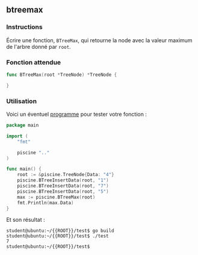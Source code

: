 ## btreemax

### Instructions

Écrire une fonction, `BTreeMax`, qui retourne la node avec la valeur maximum de l'arbre donné par `root`.

### Fonction attendue

```go
func BTreeMax(root *TreeNode) *TreeNode {

}
```

### Utilisation

Voici un éventuel [programme](TODO-LINK) pour tester votre fonction :

```go
package main

import (
	"fmt"

	piscine ".."
)

func main() {
	root := &piscine.TreeNode{Data: "4"}
	piscine.BTreeInsertData(root, "1")
	piscine.BTreeInsertData(root, "7")
	piscine.BTreeInsertData(root, "5")
	max := piscine.BTreeMax(root)
	fmt.Println(max.Data)
}
```

Et son résultat :

```console
student@ubuntu:~/{{ROOT}}/test$ go build
student@ubuntu:~/{{ROOT}}/test$ ./test
7
student@ubuntu:~/{{ROOT}}/test$
```
